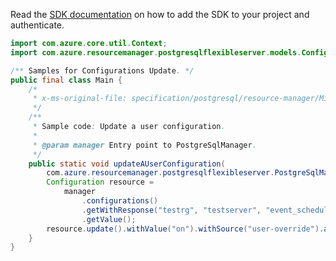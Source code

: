 Read the [SDK documentation](https://github.com/Azure/azure-sdk-for-java/blob/azure-resourcemanager-postgresqlflexibleserver_1.0.0-beta.4/sdk/postgresqlflexibleserver/azure-resourcemanager-postgresqlflexibleserver/README.md) on how to add the SDK to your project and authenticate.

```java
import com.azure.core.util.Context;
import com.azure.resourcemanager.postgresqlflexibleserver.models.Configuration;

/** Samples for Configurations Update. */
public final class Main {
    /*
     * x-ms-original-file: specification/postgresql/resource-manager/Microsoft.DBforPostgreSQL/stable/2021-06-01/examples/ConfigurationUpdate.json
     */
    /**
     * Sample code: Update a user configuration.
     *
     * @param manager Entry point to PostgreSqlManager.
     */
    public static void updateAUserConfiguration(
        com.azure.resourcemanager.postgresqlflexibleserver.PostgreSqlManager manager) {
        Configuration resource =
            manager
                .configurations()
                .getWithResponse("testrg", "testserver", "event_scheduler", Context.NONE)
                .getValue();
        resource.update().withValue("on").withSource("user-override").apply();
    }
}
```
